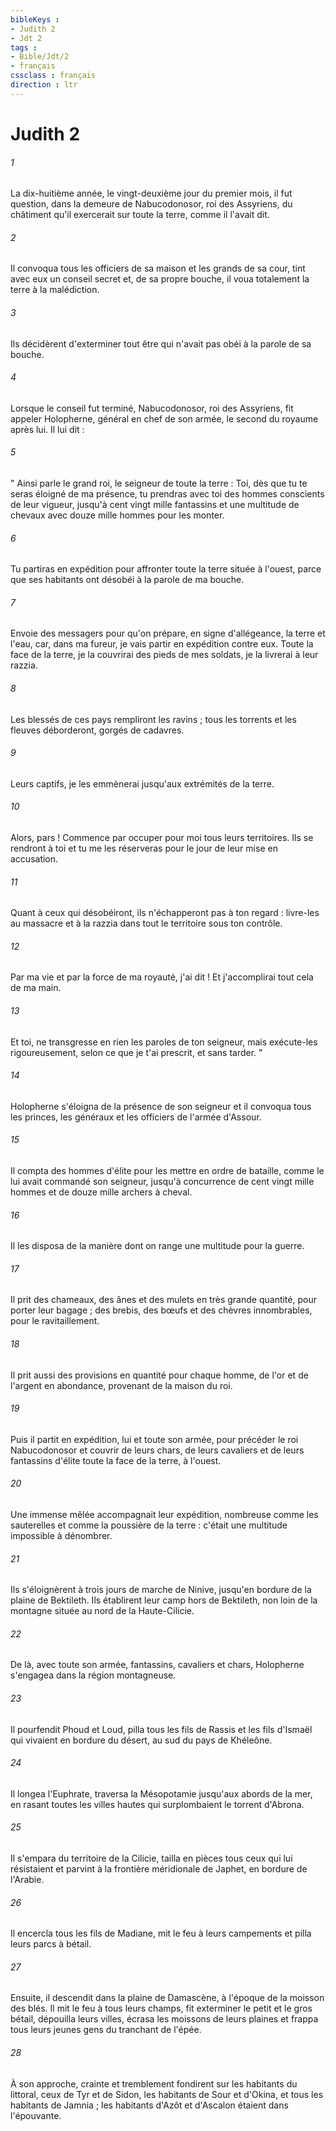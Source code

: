 ```yaml
---
bibleKeys : 
- Judith 2
- Jdt 2
tags : 
- Bible/Jdt/2
- français
cssclass : français
direction : ltr
---
```


# Judith 2

###### 1
La dix-huitième année, le vingt-deuxième jour du premier mois, il fut question, dans la demeure de Nabucodonosor, roi des Assyriens, du châtiment qu'il exercerait sur toute la terre, comme il l'avait dit.
###### 2
Il convoqua tous les officiers de sa maison et les grands de sa cour, tint avec eux un conseil secret et, de sa propre bouche, il voua totalement la terre à la malédiction.
###### 3
Ils décidèrent d'exterminer tout être qui n'avait pas obéi à la parole de sa bouche.
###### 4
Lorsque le conseil fut terminé, Nabucodonosor, roi des Assyriens, fit appeler Holopherne, général en chef de son armée, le second du royaume après lui. Il lui dit :
###### 5
" Ainsi parle le grand roi, le seigneur de toute la terre : Toi, dès que tu te seras éloigné de ma présence, tu prendras avec toi des hommes conscients de leur vigueur, jusqu'à cent vingt mille fantassins et une multitude de chevaux avec douze mille hommes pour les monter.
###### 6
Tu partiras en expédition pour affronter toute la terre située à l'ouest, parce que ses habitants ont désobéi à la parole de ma bouche.
###### 7
Envoie des messagers pour qu'on prépare, en signe d'allégeance, la terre et l'eau, car, dans ma fureur, je vais partir en expédition contre eux. Toute la face de la terre, je la couvrirai des pieds de mes soldats, je la livrerai à leur razzia.
###### 8
Les blessés de ces pays rempliront les ravins ; tous les torrents et les fleuves déborderont, gorgés de cadavres.
###### 9
Leurs captifs, je les emmènerai jusqu'aux extrémités de la terre.
###### 10
Alors, pars ! Commence par occuper pour moi tous leurs territoires. Ils se rendront à toi et tu me les réserveras pour le jour de leur mise en accusation.
###### 11
Quant à ceux qui désobéiront, ils n'échapperont pas à ton regard : livre-les au massacre et à la razzia dans tout le territoire sous ton contrôle.
###### 12
Par ma vie et par la force de ma royauté, j'ai dit ! Et j'accomplirai tout cela de ma main.
###### 13
Et toi, ne transgresse en rien les paroles de ton seigneur, mais exécute-les rigoureusement, selon ce que je t'ai prescrit, et sans tarder. "
###### 14
Holopherne s'éloigna de la présence de son seigneur et il convoqua tous les princes, les généraux et les officiers de l'armée d'Assour.
###### 15
Il compta des hommes d'élite pour les mettre en ordre de bataille, comme le lui avait commandé son seigneur, jusqu'à concurrence de cent vingt mille hommes et de douze mille archers à cheval.
###### 16
Il les disposa de la manière dont on range une multitude pour la guerre.
###### 17
Il prit des chameaux, des ânes et des mulets en très grande quantité, pour porter leur bagage ; des brebis, des bœufs et des chèvres innombrables, pour le ravitaillement.
###### 18
Il prit aussi des provisions en quantité pour chaque homme, de l'or et de l'argent en abondance, provenant de la maison du roi.
###### 19
Puis il partit en expédition, lui et toute son armée, pour précéder le roi Nabucodonosor et couvrir de leurs chars, de leurs cavaliers et de leurs fantassins d'élite toute la face de la terre, à l'ouest.
###### 20
Une immense mêlée accompagnait leur expédition, nombreuse comme les sauterelles et comme la poussière de la terre : c'était une multitude impossible à dénombrer.
###### 21
Ils s'éloignèrent à trois jours de marche de Ninive, jusqu'en bordure de la plaine de Bektileth. Ils établirent leur camp hors de Bektileth, non loin de la montagne située au nord de la Haute-Cilicie.
###### 22
De là, avec toute son armée, fantassins, cavaliers et chars, Holopherne s'engagea dans la région montagneuse.
###### 23
Il pourfendit Phoud et Loud, pilla tous les fils de Rassis et les fils d'Ismaël qui vivaient en bordure du désert, au sud du pays de Khéleône.
###### 24
Il longea l'Euphrate, traversa la Mésopotamie jusqu'aux abords de la mer, en rasant toutes les villes hautes qui surplombaient le torrent d'Abrona.
###### 25
Il s'empara du territoire de la Cilicie, tailla en pièces tous ceux qui lui résistaient et parvint à la frontière méridionale de Japhet, en bordure de l'Arabie.
###### 26
Il encercla tous les fils de Madiane, mit le feu à leurs campements et pilla leurs parcs à bétail.
###### 27
Ensuite, il descendit dans la plaine de Damascène, à l'époque de la moisson des blés. Il mit le feu à tous leurs champs, fit exterminer le petit et le gros bétail, dépouilla leurs villes, écrasa les moissons de leurs plaines et frappa tous leurs jeunes gens du tranchant de l'épée.
###### 28
À son approche, crainte et tremblement fondirent sur les habitants du littoral, ceux de Tyr et de Sidon, les habitants de Sour et d'Okina, et tous les habitants de Jamnia ; les habitants d'Azôt et d'Ascalon étaient dans l'épouvante.
